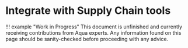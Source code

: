 # Integrate with Supply Chain tools

!!! example "Work in Progress"
    This document is unfinished and currently receiving contributions from Aqua experts. Any information found on this page should be sanity-checked before proceeding with any advice.
